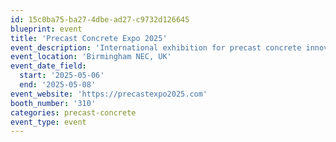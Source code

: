 ```yaml
---
id: 15c0ba75-ba27-4dbe-ad27-c9732d126645
blueprint: event
title: 'Precast Concrete Expo 2025'
event_description: 'International exhibition for precast concrete innovation'
event_location: 'Birmingham NEC, UK'
event_date_field:
  start: '2025-05-06'
  end: '2025-05-08'
event_website: 'https://precastexpo2025.com'
booth_number: '310'
categories: precast-concrete
event_type: event
---
```

